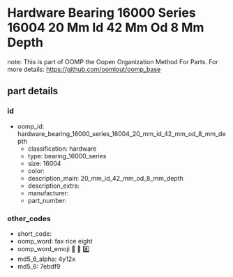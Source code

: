 # Hardware Bearing 16000 Series 16004 20 Mm Id 42 Mm Od 8 Mm Depth  

note: This is part of OOMP the Oopen Organization Method For Parts. For more details: https://github.com/oomlout/oomp_base

##  part details





### id
* oomp_id: hardware_bearing_16000_series_16004_20_mm_id_42_mm_od_8_mm_depth
  * classification: hardware
  * type: bearing_16000_series
  * size: 16004
  * color: 
  * description_main: 20_mm_id_42_mm_od_8_mm_depth
  * description_extra: 
  * manufacturer: 
  * part_number: 

### other_codes
* short_code: 
* oomp_word: fax rice eight
* oomp_word_emoji :fax: :rice: :eight:
* md5_6_alpha: 4y12x
* md5_6: 7ebdf9